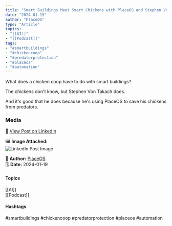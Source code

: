 ```yaml
---
title: "Smart Buildings Meet Smart Chickens with PlaceOS and Stephen Von Takach"  
date: "2024-01-19"  
author: "PlaceOS"  
type: "Article"  
topics:  
- "[[AI]]"  
- "[[Podcast]]"   
tags:  
- "#smartbuildings"  
- "#chickencoop"  
- "#predatorprotection"  
- "#placeos"  
- "#automation"
---
```

What does a chicken coop have to do with smart buildings?

The chickens don't know, but Stephen Von Takach does.

And it's good that he does because he's using PlaceOS to save his chickens from predators.

### Media

🔗 [View Post on LinkedIn](https://www.linkedin.com/feed/update/urn:li:activity:7153989444725829632)  
  
🖼 **Image Attached:**  
![LinkedIn Post Image](https://media.licdn.com/dms/image/v2/D5612AQGLxnZelzmgbQ/article-cover_image-shrink_423_752/article-cover_image-shrink_423_752/0/1705642415610?e=1747267200&v=beta&t=wE7F8vDcd23gZhK_YjN0LMGakMP5blnT_otm94rbKks)  
  
👤 **Author:** [PlaceOS](https://www.linkedin.com/in/jonathanmcfarlane/)  
🗓️ **Date:** 2024-01-19

#### Topics

[[AI]]  
[[Podcast]]  

#### Hashtags

#smartbuildings #chickencoop #predatorprotection #placeos #automation